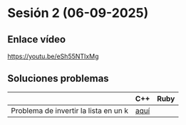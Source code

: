 # Sesión 2 (06-09-2025)


## Enlace vídeo 

https://youtu.be/eSh55NTIxMg



## Soluciones problemas 


|   | C++  |  Ruby  |
|:-:|:-:|:-:|
| Problema de invertir la lista en un k   | [aquí](https://github.com/ProgramacionCompetitivaUTADEO/Estructuras-De-Datos/tree/main/C%2B%2B/Queue/Ejercicios/SPPilasColasP2)  |   |


